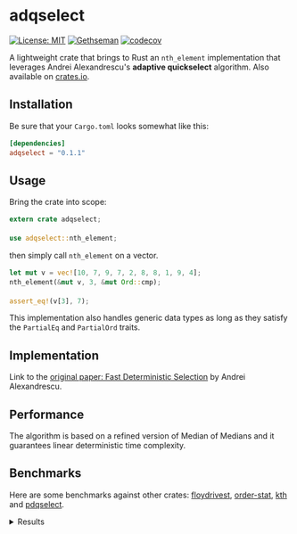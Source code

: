 # adqselect

[![License: MIT](https://img.shields.io/badge/License-MIT-yellow.svg)](https://opensource.org/licenses/MIT)
[![Gethseman](https://circleci.com/gh/Gethseman/floydrivest.svg?style=shield)](https://app.circleci.com/pipelines/github/Gethseman/adqselect)
[![codecov](https://codecov.io/gh/Gethseman/floydrivest/branch/master/graph/badge.svg)](https://codecov.io/gh/Gethseman/adqselect)

A lightweight crate that brings to Rust an `nth_element` implementation that leverages Andrei Alexandrescu's __adaptive quickselect__ algorithm. Also available on [crates.io](https://crates.io/crates/adqselect).

## Installation 

Be sure that your `Cargo.toml` looks somewhat like this:
```toml
[dependencies]
adqselect = "0.1.1"
```
## Usage

Bring the crate into scope:

```rust
extern crate adqselect;

use adqselect::nth_element;
```
then  simply call `nth_element` on a vector.

```rust
let mut v = vec![10, 7, 9, 7, 2, 8, 8, 1, 9, 4];
nth_element(&mut v, 3, &mut Ord::cmp);

assert_eq!(v[3], 7);
```

This implementation also handles generic data types as long as they satisfy the `PartialEq` and `PartialOrd` traits.

## Implementation

Link to the [original paper: Fast Deterministic Selection](https://arxiv.org/abs/1606.00484) by Andrei Alexandrescu.

## Performance

The algorithm is based on a refined version of Median of Medians and it guarantees linear deterministic time complexity.

## Benchmarks

Here are some benchmarks against other crates: [floydrivest](https://crates.io/crates/floydrivest), [order-stat](https://crates.io/crates/order-stat), [kth](https://crates.io/crates/kth) and [pdqselect](https://crates.io/crates/pdqselect).

<details><summary>Results</summary>
<p>

<h3>Violin Plot</h3>
        <a href="violin.svg">
            <img src="./imgs/nth_element/violin.svg" alt="Violin Plot" />
        </a>
        <p>This chart shows the relationship between function/parameter and iteration time. The thickness of the shaded
            region indicates the probability that a measurement of the given function/parameter would take a particular
            length of time.</p>
        <h3>Line Chart</h3>
        <img src="./imgs/nth_element/lines.svg" alt="Line Chart" />
        <p>This chart shows the mean measured time for each function as the input (or the size of the input) increases.
        </p>
        <section class="plots">
            <h4> adqselect on 1.000 random unsigned integers </h4>
            <table width="100%">
                <tbody>
                    <tr>
                        <td>
                            <a href="./imgs/nth_element/adqselect/1000/report/pdf.svg">
                                <img src="./imgs/nth_element/adqselect/1000/report/pdf_small.svg" alt="PDF of Slope"
                                    width="450" height="300" />
                            </a>
                        </td>
                        <td>
                            <a href="./imgs/nth_element/adqselect/1000/report/regression.svg">
                                <img src="./imgs/nth_element/adqselect/1000/report/regression_small.svg" alt="Regression"
                                    width="450" height="300" />
                            </a>
                        </td>
                    </tr>
                </tbody>
            </table>
        </section>
        <section class="plots">
            <h4>adqselect on 10.000 random unsigned integers</h4>
            <table width="100%">
                <tbody>
                    <tr>
                        <td>
                            <a href="./imgs/nth_element/adqselect/10000/report/pdf.svg">
                                <img src="./imgs/nth_element/adqselect/10000/report/pdf_small.svg" alt="PDF of Slope"
                                    width="450" height="300" />
                            </a>
                        </td>
                        <td>
                            <a href="./imgs/nth_element/adqselect/10000/report/regression.svg">
                                <img src="./imgs/nth_element/adqselect/10000/report/regression_small.svg" alt="Regression"
                                    width="450" height="300" />
                            </a>
                        </td>
                    </tr>
                </tbody>
            </table>
        </section>
        <section class="plots">
                <h4>adqselect on 100.000 random unsigned integers</h4>
            <table width="100%">
                <tbody>
                    <tr>
                        <td>
                            <a href="./imgs/nth_element/adqselect/100000/report/pdf.svg">
                                <img src="./imgs/nth_element/adqselect/100000/report/pdf_small.svg" alt="PDF of Slope"
                                    width="450" height="300" />
                            </a>
                        </td>
                        <td>
                            <a href="./imgs/nth_element/adqselect/100000/report/regression.svg">
                                <img src="./imgs/nth_element/adqselect/100000/report/regression_small.svg" alt="Regression"
                                    width="450" height="300" />
                            </a>
                        </td>
                    </tr>
                </tbody>
            </table>
        </section>
        <section class="plots">
                <h4>adqselect on 1.000.000 random unsigned integers</h4>
            <table width="100%">
                <tbody>
                    <tr>
                        <td>
                            <a href="./imgs/nth_element/adqselect/1000000/report/pdf.svg">
                                <img src="./imgs/nth_element/adqselect/1000000/report/pdf_small.svg" alt="PDF of Slope"
                                    width="450" height="300" />
                            </a>
                        </td>
                        <td>
                            <a href="./imgs/nth_element/adqselect/1000000/report/iteration_times.svg">
                                <img src="./imgs/nth_element/adqselect/1000000/report/iteration_times_small.svg"
                                    alt="Iteration Times" width="450" height="300" />
                            </a>
                        </td>
                    </tr>
                </tbody>
            </table>
        </section>
        <section class="plots">
                <h4>floydrivest on 1.000 random unsigned integers</h4>
            <table width="100%">
                <tbody>
                    <tr>
                        <td>
                            <a href="./imgs/nth_element/floydrivest/1000/report/pdf.svg">
                                <img src="./imgs/nth_element/floydrivest/1000/report/pdf_small.svg" alt="PDF of Slope"
                                    width="450" height="300" />
                            </a>
                        </td>
                        <td>
                            <a href="./imgs/nth_element/floydrivest/1000/report/regression.svg">
                                <img src="./imgs/nth_element/floydrivest/1000/report/regression_small.svg" alt="Regression"
                                    width="450" height="300" />
                            </a>
                        </td>
                    </tr>
                </tbody>
            </table>
        </section>
        <section class="plots">
                <h4>floydrivest on 10.000 random unsigned integers</h4>
            <table width="100%">
                <tbody>
                    <tr>
                        <td>
                            <a href="./imgs/nth_element/floydrivest/10000/report/pdf.svg">
                                <img src="./imgs/nth_element/floydrivest/10000/report/pdf_small.svg" alt="PDF of Slope"
                                    width="450" height="300" />
                            </a>
                        </td>
                        <td>
                            <a href="./imgs/nth_element/floydrivest/10000/report/regression.svg">
                                <img src="./imgs/nth_element/floydrivest/10000/report/regression_small.svg" alt="Regression"
                                    width="450" height="300" />
                            </a>
                        </td>
                    </tr>
                </tbody>
            </table>
        </section>
        <section class="plots">
                <h4>floydrivest on 100.000 random unsigned integers</h4>
            <table width="100%">
                <tbody>
                    <tr>
                        <td>
                            <a href="./imgs/nth_element/floydrivest/100000/report/pdf.svg">
                                <img src="./imgs/nth_element/floydrivest/100000/report/pdf_small.svg" alt="PDF of Slope"
                                    width="450" height="300" />
                            </a>
                        </td>
                        <td>
                            <a href="./imgs/nth_element/floydrivest/100000/report/regression.svg">
                                <img src="./imgs/nth_element/floydrivest/100000/report/regression_small.svg" alt="Regression"
                                    width="450" height="300" />
                            </a>
                        </td>
                    </tr>
                </tbody>
            </table>
        </section>
        <section class="plots">
                <h4>floydrivest on 1.000.000 random unsigned integers</h4>
            <table width="100%">
                <tbody>
                    <tr>
                        <td>
                            <a href="./imgs/nth_element/floydrivest/1000000/report/pdf.svg">
                                <img src="./imgs/nth_element/floydrivest/1000000/report/pdf_small.svg" alt="PDF of Slope"
                                    width="450" height="300" />
                            </a>
                        </td>
                        <td>
                            <a href="./imgs/nth_element/floydrivest/1000000/report/iteration_times.svg">
                                <img src="./imgs/nth_element/floydrivest/1000000/report/iteration_times_small.svg"
                                    alt="Iteration Times" width="450" height="300" />
                            </a>
                        </td>
                    </tr>
                </tbody>
            </table>
        </section>
        <section class="plots">
                <h4>kth on 1.000 random unsigned integers</h4>
            <table width="100%">
                <tbody>
                    <tr>
                        <td>
                            <a href="./imgs/nth_element/kth/1000/report/pdf.svg">
                                <img src="./imgs/nth_element/kth/1000/report/pdf_small.svg" alt="PDF of Slope" width="450"
                                    height="300" />
                            </a>
                        </td>
                        <td>
                            <a href="./imgs/nth_element/kth/1000/report/regression.svg">
                                <img src="./imgs/nth_element/kth/1000/report/regression_small.svg" alt="Regression"
                                    width="450" height="300" />
                            </a>
                        </td>
                    </tr>
                </tbody>
            </table>
        </section>
        <section class="plots">
                <h4>kth on 10.000 random unsigned integers</h4>
            <table width="100%">
                <tbody>
                    <tr>
                        <td>
                            <a href="./imgs/nth_element/kth/10000/report/pdf.svg">
                                <img src="./imgs/nth_element/kth/10000/report/pdf_small.svg" alt="PDF of Slope" width="450"
                                    height="300" />
                            </a>
                        </td>
                        <td>
                            <a href="./imgs/nth_element/kth/10000/report/regression.svg">
                                <img src="./imgs/nth_element/kth/10000/report/regression_small.svg" alt="Regression"
                                    width="450" height="300" />
                            </a>
                        </td>
                    </tr>
                </tbody>
            </table>
        </section>
        <section class="plots">
                <h4>kth on 100.000 random unsigned integers</h4>
            <table width="100%">
                <tbody>
                    <tr>
                        <td>
                            <a href="./imgs/nth_element/kth/100000/report/pdf.svg">
                                <img src="./imgs/nth_element/kth/100000/report/pdf_small.svg" alt="PDF of Slope" width="450"
                                    height="300" />
                            </a>
                        </td>
                        <td>
                            <a href="./imgs/nth_element/kth/100000/report/regression.svg">
                                <img src="./imgs/nth_element/kth/100000/report/regression_small.svg" alt="Regression"
                                    width="450" height="300" />
                            </a>
                        </td>
                    </tr>
                </tbody>
            </table>
        </section>
        <section class="plots">
                <h4>kth on 1.000.000 random unsigned integers</h4>
            <table width="100%">
                <tbody>
                    <tr>
                        <td>
                            <a href="./imgs/nth_element/kth/1000000/report/pdf.svg">
                                <img src="./imgs/nth_element/kth/1000000/report/pdf_small.svg" alt="PDF of Slope" width="450"
                                    height="300" />
                            </a>
                        </td>
                        <td>
                            <a href="./imgs/nth_element/kth/1000000/report/iteration_times.svg">
                                <img src="./imgs/nth_element/kth/1000000/report/iteration_times_small.svg"
                                    alt="Iteration Times" width="450" height="300" />
                            </a>
                        </td>
                    </tr>
                </tbody>
            </table>
        </section>
        <section class="plots">
                <h4>order_stat on 1.000 random unsigned integers</h4>
            <table width="100%">
                <tbody>
                    <tr>
                        <td>
                            <a href="./imgs/nth_element/order_stat/1000/report/pdf.svg">
                                <img src="./imgs/nth_element/order_stat/1000/report/pdf_small.svg" alt="PDF of Slope"
                                    width="450" height="300" />
                            </a>
                        </td>
                        <td>
                            <a href="./imgs/nth_element/order_stat/1000/report/regression.svg">
                                <img src="./imgs/nth_element/order_stat/1000/report/regression_small.svg" alt="Regression"
                                    width="450" height="300" />
                            </a>
                        </td>
                    </tr>
                </tbody>
            </table>
        </section>
        <section class="plots">
                <h4>order_stat on 10.000 random unsigned integers</h4>
            <table width="100%">
                <tbody>
                    <tr>
                        <td>
                            <a href="./imgs/nth_element/order_stat/10000/report/pdf.svg">
                                <img src="./imgs/nth_element/order_stat/10000/report/pdf_small.svg" alt="PDF of Slope"
                                    width="450" height="300" />
                            </a>
                        </td>
                        <td>
                            <a href="./imgs/nth_element/order_stat/10000/report/regression.svg">
                                <img src="./imgs/nth_element/order_stat/10000/report/regression_small.svg" alt="Regression"
                                    width="450" height="300" />
                            </a>
                        </td>
                    </tr>
                </tbody>
            </table>
        </section>
        <section class="plots">
                <h4>order_stat on 100.000 random unsigned integers</h4>
            <table width="100%">
                <tbody>
                    <tr>
                        <td>
                            <a href="./imgs/nth_element/order_stat/100000/report/pdf.svg">
                                <img src="./imgs/nth_element/order_stat/100000/report/pdf_small.svg" alt="PDF of Slope"
                                    width="450" height="300" />
                            </a>
                        </td>
                        <td>
                            <a href="./imgs/nth_element/order_stat/100000/report/regression.svg">
                                <img src="./imgs/nth_element/order_stat/100000/report/regression_small.svg" alt="Regression"
                                    width="450" height="300" />
                            </a>
                        </td>
                    </tr>
                </tbody>
            </table>
        </section>
        <section class="plots">
                <h4>order_stat on 1.000.000 random unsigned integers</h4>
            <table width="100%">
                <tbody>
                    <tr>
                        <td>
                            <a href="./imgs/nth_element/order_stat/1000000/report/pdf.svg">
                                <img src="./imgs/nth_element/order_stat/1000000/report/pdf_small.svg" alt="PDF of Slope"
                                    width="450" height="300" />
                            </a>
                        </td>
                        <td>
                            <a href="./imgs/nth_element/order_stat/1000000/report/iteration_times.svg">
                                <img src="./imgs/nth_element/order_stat/1000000/report/iteration_times_small.svg"
                                    alt="Iteration Times" width="450" height="300" />
                            </a>
                        </td>
                    </tr>
                </tbody>
            </table>
        </section>
        <section class="plots">
                <h4>pdqselect on 1.000 random unsigned integers</h4>
            <table width="100%">
                <tbody>
                    <tr>
                        <td>
                            <a href="./imgs/nth_element/pdqselect/1000/report/pdf.svg">
                                <img src="./imgs/nth_element/pdqselect/1000/report/pdf_small.svg" alt="PDF of Slope"
                                    width="450" height="300" />
                            </a>
                        </td>
                        <td>
                            <a href="./imgs/nth_element/pdqselect/1000/report/regression.svg">
                                <img src="./imgs/nth_element/pdqselect/1000/report/regression_small.svg" alt="Regression"
                                    width="450" height="300" />
                            </a>
                        </td>
                    </tr>
                </tbody>
            </table>
        </section>
        <section class="plots">
                <h4>pdqselect on 10.000 random unsigned integers</h4>
            <table width="100%">
                <tbody>
                    <tr>
                        <td>
                            <a href="./imgs/nth_element/pdqselect/10000/report/pdf.svg">
                                <img src="./imgs/nth_element/pdqselect/10000/report/pdf_small.svg" alt="PDF of Slope"
                                    width="450" height="300" />
                            </a>
                        </td>
                        <td>
                            <a href="./imgs/nth_element/pdqselect/10000/report/regression.svg">
                                <img src="./imgs/nth_element/pdqselect/10000/report/regression_small.svg" alt="Regression"
                                    width="450" height="300" />
                            </a>
                        </td>
                    </tr>
                </tbody>
            </table>
        </section>
        <section class="plots">
                <h4>pdqselect on 100.000 random unsigned integers</h4>
            <table width="100%">
                <tbody>
                    <tr>
                        <td>
                            <a href="./imgs/nth_element/pdqselect/100000/report/pdf.svg">
                                <img src="./imgs/nth_element/pdqselect/100000/report/pdf_small.svg" alt="PDF of Slope"
                                    width="450" height="300" />
                            </a>
                        </td>
                        <td>
                            <a href="./imgs/nth_element/pdqselect/100000/report/regression.svg">
                                <img src="./imgs/nth_element/pdqselect/100000/report/regression_small.svg" alt="Regression"
                                    width="450" height="300" />
                            </a>
                        </td>
                    </tr>
                </tbody>
            </table>
        </section>
        <section class="plots">
                <h4>pdqselect on 1.000.000 random unsigned integers</h4>
            <table width="100%">
                <tbody>
                    <tr>
                        <td>
                            <a href="./imgs/nth_element/pdqselect/1000000/report/pdf.svg">
                                <img src="./imgs/nth_element/pdqselect/1000000/report/pdf_small.svg" alt="PDF of Slope"
                                    width="450" height="300" />
                            </a>
                        </td>
                        <td>
                            <a href="./imgs/nth_element/pdqselect/1000000/report/iteration_times.svg">
                                <img src="./imgs/nth_element/pdqselect/1000000/report/iteration_times_small.svg"
                                    alt="Iteration Times" width="450" height="300" />
                            </a>
                        </td>
                    </tr>
                </tbody>
            </table>
        </section>
    </div>
    <div id="footer">
        <p>This report was generated by
            <a href="https://github.com/bheisler/criterion.rs">Criterion.rs</a>, a statistics-driven benchmarking
            library in Rust.</p>
    </div>
